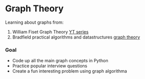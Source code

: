 # Graph Theory

Learning about graphs from:
1. William Fiset Graph Theory [YT series](https://www.youtube.com/watch?v=DgXR2OWQnLc&list=PLDV1Zeh2NRsDGO4--qE8yH72HFL1Km93P&index=1)
2. Bradfield practical algorithms and datastructures [graph theory](https://bradfieldcs.com/algos/graphs/introduction/)

### Goal

- Code up all the main graph concepts in Python
- Practice popular interview questions
- Create a fun interesting problem using graph algorithma
